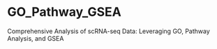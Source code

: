 # GO_Pathway_GSEA
Comprehensive Analysis of scRNA-seq Data: Leveraging GO, Pathway Analysis, and GSEA
